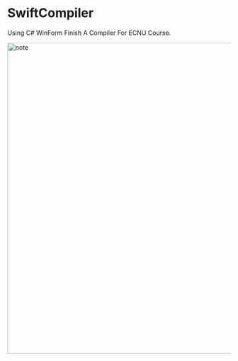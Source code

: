 # SwiftCompiler
Using C# WinForm Finish A Compiler For ECNU Course.

<img src="https://github.com/DarkYtq/SwiftCompiler/tree/master/Manual/Step1.png" width="700" alt="note"/>
